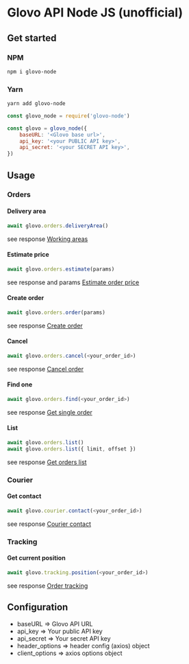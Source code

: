 # Glovo API Node JS (unofficial)

## Get started

### NPM
```bash
npm i glovo-node
```
### Yarn
```bash
yarn add glovo-node
```

```javascript
const glovo_node = require('glovo-node')

const glovo = glovo_node({
	baseURL: '<Glovo base url>',
	api_key: '<your PUBLIC API key>',
	api_secret: '<your SECRET API key>',
})
```

## Usage

### Orders
#### Delivery area
```javascript
await glovo.orders.deliveryArea()
```
see response [Working areas](https://api-docs.glovoapp.com/b2b/index.html#get-working-areas)

#### Estimate price
```javascript
await glovo.orders.estimate(params)
```
see response and params [Estimate order price](https://api-docs.glovoapp.com/b2b/index.html#estimate-order-price)

#### Create order
```javascript
await glovo.orders.order(params)
```
see response [Create order](https://api-docs.glovoapp.com/b2b/index.html#create-a-one-way-order)

#### Cancel
```javascript
await glovo.orders.cancel(<your_order_id>)
```
see response [Cancel order](https://api-docs.glovoapp.com/b2b/index.html#cancel-order)

#### Find one
```javascript
await glovo.orders.find(<your_order_id>)
```
see response [Get single order](https://api-docs.glovoapp.com/b2b/index.html#get-single-order)

#### List
```javascript
await glovo.orders.list()
await glovo.orders.list({ limit, offset })
```
see response [Get orders list](https://api-docs.glovoapp.com/b2b/index.html#get-orders-list)


### Courier
#### Get contact
```javascript
await glovo.courier.contact(<your_order_id>)
```
see response [Courier contact](https://api-docs.glovoapp.com/b2b/index.html#get-courier-contact)

### Tracking
#### Get current position
```javascript
await glovo.tracking.position(<your_order_id>)
```
see response [Order tracking](https://api-docs.glovoapp.com/b2b/index.html#get-order-tracking)

## Configuration
- baseURL => Glovo API URL
- api_key => Your public API key
- api_secret => Your secret API key
- header_options => header config (axios) object
- client_options => axios options object